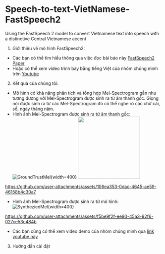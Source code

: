 # Speech-to-text-VietNamese-FastSpeech2
Using the FastSpeech 2 model to convert Vietnamese text into speech with a distinctive Central Vietnamese accent
1. Giới thiệu về mô hình FastSpeech2:
  - Các bạn có thể tìm hiểu thông qua việc đọc bài báo này [FastSpeech2 Paper](https://arxiv.org/abs/2006.04558)
  - Hoặc có thể xem video trình bày bằng tiếng Việt của nhóm chúng mình trên [Youtube](https://youtu.be/-n-oN0bqxRo)
2. Kết quả của chúng tôi: 
  - Mô hình có khả năng phân tích và tổng hợp Mel-Spectrogram gần như tương đương với Mel-Spectrogram được sinh ra từ âm thanh gốc. Giọng nói được sinh ra từ các Mel-Spectrogram đó có thể nghe rõ các chữ cái, số, ngày tháng năm.
  - Hình ảnh Mel-Spectrogram được sinh ra từ âm thanh gốc: \
     ![GroundTrustMel](https://github.com/user-attachments/assets/b4c595c0-6774-4ba4-8e2c-7b5a0bc8e464){width=400}
    <img src="https://github.com/user-attachments/assets/b4c595c0-6774-4ba4-8e2c-7b5a0bc8e464" width="200">


https://github.com/user-attachments/assets/106ea353-0dac-4645-ae59-46158b4c30a7


  - Hình ảnh Mel-Spectrogram được sinh ra từ mô hình: \
    ![SyntheziedMel](https://github.com/user-attachments/assets/73a7ca9e-ec92-47f4-b161-ba0c32ef8717){width=400}

https://github.com/user-attachments/assets/f5be9f2f-ee90-45a3-92f6-027ce53c484b



  - Các bạn cũng có thể xem video demo của nhóm chúng mình qua [link youtube này](https://youtu.be/mmN39XVUyDs)
3. Hướng dẫn cài đặt 
